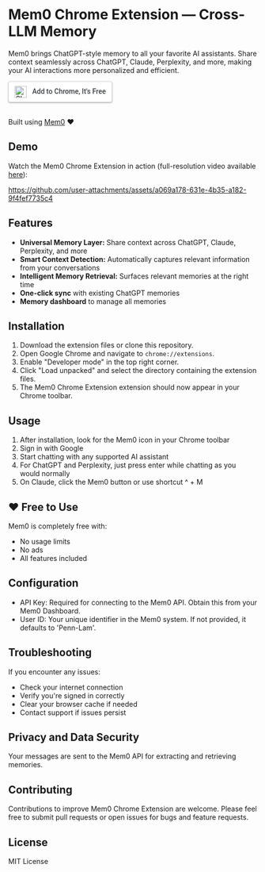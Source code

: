 # Mem0 Chrome Extension — Cross-LLM Memory

Mem0 brings ChatGPT-style memory to all your favorite AI assistants. Share context seamlessly across ChatGPT, Claude, Perplexity, and more, making your AI interactions more personalized and efficient.

<a href="https://chromewebstore.google.com/detail/claude-memory/onihkkbipkfeijkadecaafbgagkhglop?hl=en-GB&utm_source=ext_sidebar" style="display: inline-block; padding: 8px 12px; background-color: white; color: #3c4043; text-decoration: none; font-family: 'Roboto', Arial, sans-serif; font-size: 14px; font-weight: 500; border-radius: 4px; border: 1px solid #dadce0; box-shadow: 0 1px 2px rgba(60,64,67,0.3), 0 1px 3px 1px rgba(60,64,67,0.15);">
  <img src="https://www.google.com/chrome/static/images/chrome-logo.svg" alt="Chrome logo" style="height: 24px; vertical-align: middle; margin-right: 8px;">
  Add to Chrome, It's Free
</a>
<br>
<br>

Built using [Mem0](https://www.mem0.ai) ❤️


## Demo

Watch the Mem0 Chrome Extension in action (full-resolution video available [here](https://www.youtube.com/watch?v=cByzXztn-YY)):

https://github.com/user-attachments/assets/a069a178-631e-4b35-a182-9f4fef7735c4


## Features

- **Universal Memory Layer:** Share context across ChatGPT, Claude, Perplexity, and more
- **Smart Context Detection:** Automatically captures relevant information from your conversations
- **Intelligent Memory Retrieval:** Surfaces relevant memories at the right time
- **One-click sync** with existing ChatGPT memories
- **Memory dashboard** to manage all memories

## Installation

1. Download the extension files or clone this repository.
2. Open Google Chrome and navigate to `chrome://extensions`.
3. Enable "Developer mode" in the top right corner.
4. Click "Load unpacked" and select the directory containing the extension files.
5. The Mem0 Chrome Extension extension should now appear in your Chrome toolbar.


## Usage

1. After installation, look for the Mem0 icon in your Chrome toolbar
2. Sign in with Google
3. Start chatting with any supported AI assistant
4. For ChatGPT and Perplexity, just press enter while chatting as you would normally
5. On Claude, click the Mem0 button or use shortcut ^ + M

## ❤️ Free to Use

Mem0 is completely free with:

- No usage limits
- No ads
- All features included

## Configuration

- API Key: Required for connecting to the Mem0 API. Obtain this from your Mem0 Dashboard.
- User ID: Your unique identifier in the Mem0 system. If not provided, it defaults to 'Penn-Lam'.

## Troubleshooting

If you encounter any issues:

- Check your internet connection
- Verify you're signed in correctly
- Clear your browser cache if needed
- Contact support if issues persist

## Privacy and Data Security

Your messages are sent to the Mem0 API for extracting and retrieving memories.

## Contributing

Contributions to improve Mem0 Chrome Extension are welcome. Please feel free to submit pull requests or open issues for bugs and feature requests.

## License
MIT License
